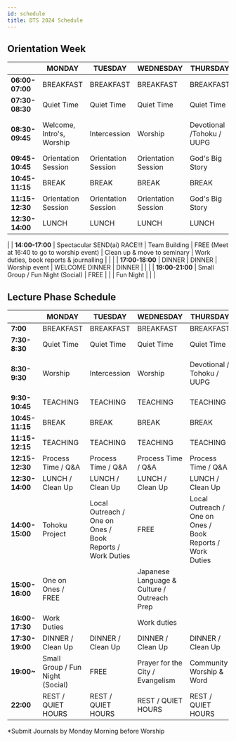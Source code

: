 ```yaml
---
id: schedule
title: DTS 2024 Schedule
---
```


## Orientation Week

|                | **MONDAY**          | **TUESDAY**          | **WEDNESDAY**       | **THURSDAY**         | **FRIDAY**           | **SATURDAY**      | **SUNDAY**              |
|---------------------------------------------------|-----------------|------------------|-----------------|------------------|------------------|---------------|------------------|
| **06:00-07:00**  | BREAKFAST        | BREAKFAST        | BREAKFAST        | BREAKFAST        | BREAKFAST        |                  |                  |
| **07:30-08:30**  | Quiet Time | Quiet Time | Quiet Time | Quiet Time | Quiet Time |               |                |
| **08:30-09:45**  | Welcome, Intro's, Worship | Intercession | Worship   | Devotional /Tohoku / UUPG  | Intercession  | REST DAY      |  CHURCH / Meet with locals  |
| **09:45-10:45**  | Orientation Session | Orientation Session | Orientation Session | God's Big Story | God's Big Story |               |                     |
| **10:45-11:15**   | BREAK       | BREAK        | BREAK       | BREAK        | BREAK        |               |                     |
| **11:15-12:30**   | Orientation Session | Orientation Session | Orientation Session | God's Big Story | God's Big Story |               |                     |
| **12:30-14:00**   | LUNCH       | LUNCH        | LUNCH       | LUNCH        | LUNCH / Clean Up        |      |             |
| 
| **14:00-17:00**   | Spectacular SEND(ai) RACE!!! | Team Building | FREE (Meet at 16:40 to go to worship event) | Clean up & move to seminary | Work duties, book reports & journalling |               |                     |
| **17:00-18:00**  | DINNER      | DINNER       | Worship event      | WELCOME DINNER       | DINNER      |               |                     |
| **19:00-21:00**  | Small Group / Fun Night (Social) | FREE           |   |  | Fun Night       |               |                     |

## Lecture Phase Schedule

|                   | **MONDAY**            | **TUESDAY**          | **WEDNESDAY**                      | **THURSDAY**                         | **FRIDAY**         | **SATURDAY**               |  **SUNDAY**           |
|-----------------------------|------------------------|--------------------------------------|-----------------------------------|------------------------------------|----------------------|--------------------------|----------------------|
| **7:00**               | BREAKFAST      | BREAKFAST     | BREAKFAST    | BREAKFAST        |  BREAKFAST        |                          |
| **7:30-8:30**          | Quiet Time         | Quiet Time | Quiet Time | Quiet Time | Quiet Time  |   |   |
| **8:30-9:30**          | Worship                | Intercession                         | Worship                           | Devotional / Tohoku / UUPG              | Intercession                     |   REST DAY      | CHURCH / Meet with locals  |
| **9:30-10:45**         | TEACHING           | TEACHING                         | TEACHING                      | TEACHING                       | TEACHING          |                          |    |
| **10:45-11:15**        | BREAK              | BREAK                            | BREAK                         | BREAK                          | BREAK             |                          |    |
| **11:15-12:15**        | TEACHING           | TEACHING                         | TEACHING                      | TEACHING                      | TEACHING          |                          |    |
| **12:15-12:30**        | Process Time / Q&A       | Process Time / Q&A                     | Process Time / Q&A                  | Process Time / Q&A                   | Process Time / Q&A      |                          |    |
| **12:30-14:00**        | LUNCH / Clean Up  | LUNCH / Clean Up         | LUNCH / Clean Up     | LUNCH / Clean Up     | LUNCH / Clean Up |                          |    |
| **14:00-15:00**        | Tohoku Project     | Local Outreach / One on Ones / Book Reports / Work Duties | FREE | Local Outreach / One on Ones / Book Reports / Work Duties | Small Group (Process)   |                          |    |
| **15:00-16:00**        | One on Ones / FREE |  | Japanese Language & Culture / Outreach Prep |  | Book reports / Journalling        |            |    |
| **16:00-17:30**        | Work Duties |  | Work duties |  | Work Duties |                    |    |
| **17:30-19:00**        | DINNER / Clean Up    | DINNER / Clean Up            | DINNER / Clean Up               | DINNER / Clean Up                | DINNER / Clean Up   |                          |    |
| **19:00~**             | Small Group / Fun Night (Social) | FREE          | Prayer for the City / Evangelism    | Community Worship & Word   | TBA                  |                          |    |
| **22:00**              | REST / QUIET HOURS   | REST / QUIET HOURS                 | REST / QUIET HOURS              | REST / QUIET HOURS               | REST / QUIET HOURS  |                          |    |

*Submit Journals by Monday Morning before Worship
